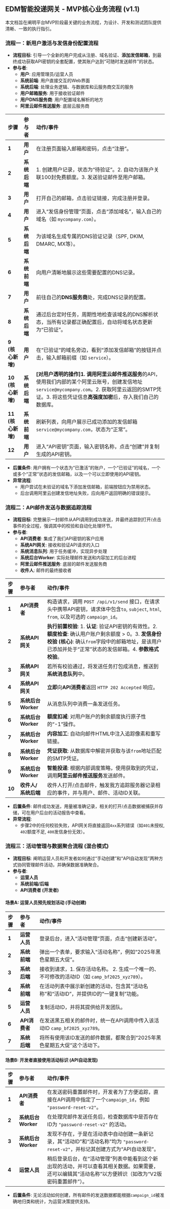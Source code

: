 ## **EDM智能投递网关 - MVP核心业务流程 (v1.1)**

本文档旨在阐明平台MVP阶段最关键的业务流程，为设计、开发和测试团队提供清晰、一致的执行指引。

### **流程一：新用户激活与发信身份配置流程**

*   **流程目标**: 引导一个全新的用户完成从注册、域名验证、**添加发信邮箱**，到最终成功获取API密钥的全套配置，使其账户达到“可随时发送邮件”的状态。
*   **参与者**:
    *   **用户**: 应用管理员/运营人员
    *   **系统前端**: 用户直接交互的Web界面
    *   **系统后端**: 处理业务逻辑、与数据库和云服务商交互的服务
    *   **用户邮箱服务**: 用于接收验证邮件
    *   **用户DNS服务商**: 用户配置域名解析的地方
    *   **阿里云邮件推送服务**: 底层云服务商

| 步骤 | 参与者 | 动作/事件                                                                                                                                              |
| :--- | :------- | :------------------------------------------------------------------------------------------------------------------------------------------------------- |
| **1**  | **用户**     | 在注册页面输入邮箱和密码，点击“注册”。                                                                                                                 |
| **2**  | **系统后端** | 1. 创建用户记录，状态为“待验证”。2. 自动为该账户关联100封免费额度。3. 发送验证邮件至用户邮箱。                                                 |
| **3**  | **用户**     | 打开自己的邮箱，点击验证链接，完成注册并登录。                                                                                                         |
| **4**  | **用户**     | 进入“发信身份管理”页面，点击“添加域名”，输入自己的域名（如 `mycompany.com`）。                                                                           |
| **5**  | **系统后端** | 为该域名生成专属的DNS验证记录（SPF, DKIM, DMARC, MX等）。                                                                                                |
| **6**  | **系统前端** | 向用户清晰地展示这些需要配置的DNS记录。                                                                                                                |
| **7**  | **用户**     | 前往自己的**DNS服务商**处，完成DNS记录的配置。                                                                                                           |
| **8**  | **系统后端** | 通过后台定时任务，周期性地检查该域名的DNS解析状态，当所有记录都正确配置后，自动将域名状态更新为“已验证”。                                                  |
| **9 (核心新增)** | **用户**     | 在“已验证”的域名旁边，看到“添加发信邮箱”的按钮并点击，输入邮箱前缀（如 `service`）。                                                                |
| **10 (核心新增)**| **系统后端** | **[对用户透明的操作]**1. 调用**阿里云邮件推送服务**的API，使用我们内部的某个阿里云账号，创建发信地址 `service@mycompany.com`。2. 获取阿里云返回的SMTP凭证。3. 将这些凭证信息**高强度加密**后，存入我们自己的数据库。 |
| **11 (核心新增)**| **系统前端** | 刷新列表，向用户展示已成功添加的发信邮箱 `service@mycompany.com`，状态为“正常”。                                                               |
| **12** | **用户**     | 进入“API密钥”页面，输入密钥名称，点击“创建”并复制生成的API密钥。                                                                                         |

*   **后置条件**: 用户拥有一个状态为“已激活”的账户，一个“已验证”的域名，一个或多个“正常”状态的发信邮箱，以及一个可以立即使用的API密钥。
*   **异常流程**:
    *   用户尝试在未验证的域名下添加发信邮箱，前端按钮应为禁用状态。
    *   后台调用阿里云创建发信地址失败，应向用户返回明确的错误提示。

### **流程二：API邮件发送与数据追踪流程**

*   **流程目标**: 完整展示一封邮件从API调用到成功发送，并最终追踪到打开/点击事件的全过程，强调其中的校验和自动化处理环节。
*   **参与者**:
    *   **API消费者**: 集成了我们API密钥的客户应用
    *   **系统API网关**: 接收和验证API请求的入口
    *   **系统消息队列**: 用于任务缓冲，实现异步处理
    *   **系统后台Worker**: 实际处理邮件发送和内容加工的后台进程
    *   **阿里云邮件推送服务**: 底层的邮件发送服务商
    *   **收件人**: 邮件的最终接收者

| 步骤 | 参与者 | 动作/事件 |
| :--- | :------- | :--- |
| **1**  | **API消费者** | 构造请求，调用 `POST /api/v1/send` 接口，在请求头中携带API密钥，请求体中包含`to`, `subject`, `html`, `from`, 以及可选的 `campaign_id`。 |
| **2**  | **系统API网关** | **执行前置校验**: 1. **认证**: 验证API密钥的有效性。2. **额度检查**: 确认用户账户剩余额度 > 0。3. **发信身份校验 (核心)**: 确认`from`字段中的邮箱地址，是该用户已添加并处于“正常”状态的发信邮箱。4. **参数格式校验**。 |
| **3**  | **系统API网关** | 若所有校验通过，将发送任务打包成消息，推送到**系统消息队列**中。 |
| **4**  | **系统API网关** | **立即**向**API消费者**返回 `HTTP 202 Accepted` 响应。 |
| **5**  | **系统后台Worker** | 从消息队列中消费一条发送任务。 |
| **6**  | **系统后台Worker** | **额度扣减**: 对用户账户的剩余额度执行原子性的“-1”操作。 |
| **7**  | **系统后台Worker** | **内容加工**: 自动向邮件HTML中注入追踪像素和重写链接。 |
| **8**  | **系统后台Worker** | **凭证获取**: 从数据库中解密并获取与该`from`地址匹配的SMTP凭证。 |
| **9**  | **系统后台Worker** | **智能投递**: 根据内部调度策略，使用获取到的凭证，调用**阿里云邮件推送服务**发送邮件。 |
| **10** | **收件人/系统后端** | 收件人打开/点击邮件，触发我方追踪服务器记录相应的事件，并与用户、邮件、活动ID关联。 |

*   **后置条件**: 邮件成功发送，用量被准确记录，相关的打开/点击数据被捕获并存储，可在用户后台的活动报告中查看。
*   **异常流程**:
    *   步骤2中的任何校验失败，API网关将直接返回`4xx`系列错误（如`401`未授权, `402`额度不足, `400`发信身份无效）。

### **流程三：活动管理与数据聚合流程 (混合模式)**

*   **流程目标**: 阐明运营人员和开发者如何通过“手动创建”和“API自动发现”两种方式协同管理邮件活动，并确保数据准确聚合。
*   **参与者**:
    *   **运营人员**
    *   **系统前端/后端**
    *   **API消费者 (开发者)**

#### **场景A: 运营人员预先规划活动 (手动创建)**

| 步骤 | 参与者 | 动作/事件 |
| :--- | :------- | :--- |
| **1**  | **运营人员** | 登录后台，进入“活动管理”页面，点击“创建新活动”。 |
| **2**  | **系统前端** | 弹出一个表单，要求输入“活动名称”，例如“2025年黑色星期五大促”。 |
| **3**  | **系统后端** | 接收到请求，1. 保存活动名称。 2. 生成一个唯一的、不可修改的活动ID（如 `camp_bf2025_xyz789`）。 |
| **4**  | **系统前端** | 在活动列表中展示新创建的活动，包含其“活动名称”和“活动ID”，并提供ID的“一键复制”功能。 |
| **5**  | **运营人员** | 复制活动ID，并将其提供给开发团队。 |
| **6**  | **API消费者** | 在发送黑五相关的邮件时，统一在API调用中传入该活动ID `camp_bf2025_xyz789`。 |
| **7**  | **系统后端** | 将所有使用该ID发送的邮件数据，都聚合到“2025年黑色星期五大促”这个活动下。 |

#### **场景B: 开发者直接使用活动标识 (API自动发现)**

| 步骤 | 参与者 | 动作/事件 |
| :--- | :------- | :--- |
| **1**  | **API消费者** | 在发送密码重置邮件时，开发者为了方便追踪，直接在API调用中指定了一个`campaign_id`，例如 `"password-reset-v2"`。 |
| **2**  | **系统后台Worker** | 在处理完邮件发送任务后，检查数据库中是否存在ID为 `"password-reset-v2"` 的活动。 |
| **3**  | **系统后台Worker** | 发现不存在，于是在活动表中自动创建一条新记录，其“活动ID”和“活动名称”均为 `"password-reset-v2"`，并标记其创建方式为“API自动发现”。 |
| **4**  | **运营人员** | 稍后登录后台，在“活动管理”列表中能看到这个新出现的活动，并可以查看其相关数据。如果需要，还可以编辑其“活动名称”以方便辨识（如改为“V2版密码重置邮件”）。 |

*   **后置条件**: 无论活动如何创建，所有邮件的发送数据都能根据`campaign_id`被准确地归类和统计，为运营决策提供支持。